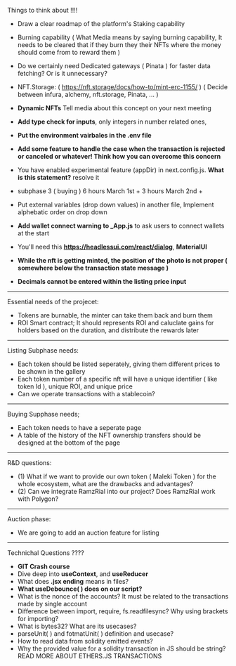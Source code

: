 Things to think about !!!! 

- Draw a clear roadmap of the platform's Staking capability

- Burning capability ( What Media means by saying burning capability, It needs to be cleared that if they burn they their NFTs where the money should come from to reward them )

- Do we certainly need Dedicated gateways ( Pinata ) for faster data fetching? Or is it unnecessary?

- NFT.Storage: ( https://nft.storage/docs/how-to/mint-erc-1155/ ) ( Decide between infura, alchemy, nft.storage, Pinata, ... )

- **Dynamic NFTs** Tell media about this concept on your next meeting

- **Add type check for inputs**, only integers in number related ones,

- **Put the environment vairbales in the .env file**

- **Add some feature to handle the case when the transaction is rejected or canceled or whatever! Think how you can overcome this concern**

- You have enabled experimental feature (appDir) in next.config.js. **What is this statement?** resolve it

- subphase 3 ( buying ) 6 hours March 1st + 3 hours March 2nd + 

- Put external variables (drop down values) in another file, Implement alphebatic order on drop down

- **Add wallet connect warning to _App.js** to ask users to connect wallets at the start

- You'll need this **https://headlessui.com/react/dialog**, **MaterialUI**

- **While the nft is getting minted, the position of the photo is not proper ( somewhere below the transaction state message )**

- **Decimals cannot be entered within the listing price input**

************************************************
Essential needs of the projecet:
- Tokens are burnable, the minter can take them back and burn them
- ROI Smart contract; It should represents ROI and caluclate gains for holders based on the duration, and distribute the rewards later


************************************************
Listing Subphase needs:
- Each token should be listed seperately, giving them different prices to be shown in the gallery
- Each token number of a specific nft will have a unique identifier ( like token Id ), unique ROI, and unique price
- Can we operate transactions with a stablecoin?


************************************************
Buying Supphase needs;
- Each token needs to have a seperate page
- A table of the history of the NFT ownership transfers should be designed at the bottom of the page


************************************************
R&D questions:
- (1) What if we want to provide our own token ( Maleki Token ) for the whole ecosystem, what are the drawbacks and advantages?
- (2) Can we integrate RamzRial into our project? Does RamzRial work with Polygon?


************************************************
Auction phase:
- We are going to add an auction feature for listing


************************************************
Technichal Questions ???? 

- **GIT Crash course**
- Dive deep into **useContext**, and **useReducer**
- What does **.jsx ending** means in files?
- **What useDebounce( ) does on our script?**
- What is the nonce of the accounts? It must be related to the transactions made by single account
- Difference between import, require, fs.readfilesync? Why using brackets for importing?
- What is bytes32? What are its usecases?
- parseUnit( ) and fotmatUnit( ) definition and usecase?
- How to read data from solidity emitted events?
- Why the provided value for a solidity transaction in JS should be string? READ MORE ABOUT ETHERS.JS TRANSACTIONS


